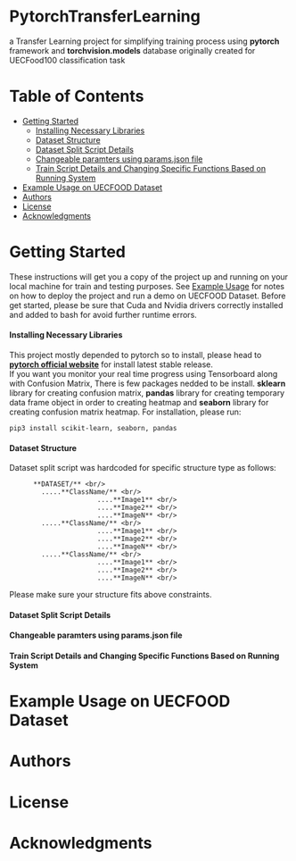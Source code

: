 # PytorchTransferLearning
a Transfer Learning project for simplifying training process using **pytorch** framework and **torchvision.models** database originally created for UECFood100 classification task
# Table of Contents
- [Getting Started](#getting-started)
  - [Installing Necessary Libraries](#installing-necessary-libraries)
  - [Dataset Structure](#dataset-structure)
  - [Dataset Split Script Details](#dataset-split-script-details)
  - [Changeable paramters using params.json file](#changeable-paramters-using-params.json-file)
  - [Train Script Details and Changing Specific Functions Based on Running System](#train-script-details)
- [Example Usage on UECFOOD Dataset](#example-usage-on-uecfood-dataset)
- [Authors](#authors)
- [License](#license)
- [Acknowledgments](#acknowledgments)
# Getting Started
These instructions will get you a copy of the project up and running on your local machine for train and testing purposes. See [Example Usage](#example-usage-on-uecfood-dataset) for notes on how to deploy the project and run a demo on UECFOOD Dataset. Before get started, please be sure that Cuda and Nvidia drivers correctly installed and added to bash for avoid further runtime errors.
#### Installing Necessary Libraries
This project mostly depended to pytorch so to install, please head to **[pytorch official website](https://pytorch.org/)** for install latest stable release. <br/>
If you want you monitor your real time progress using Tensorboard along with Confusion Matrix, There is few packages nedded to be install. **sklearn** library for creating confusion matrix, **pandas** library for creating temporary data frame object in order to creating heatmap and **seaborn** library for creating confusion matrix heatmap. For installation, please run:
```
pip3 install scikit-learn, seaborn, pandas
```
#### Dataset Structure
Dataset split script was hardcoded for specific structure type as follows: <br/>
```
      **DATASET/** <br/>
        .....**ClassName/** <br/>
                      ....**Image1** <br/>
                      ....**Image2** <br/>
                      ....**ImageN** <br/>
        .....**ClassName/** <br/>
                      ....**Image1** <br/>
                      ....**Image2** <br/>
                      ....**ImageN** <br/>
        .....**ClassName/** <br/>
                      ....**Image1** <br/>
                      ....**Image2** <br/>
                      ....**ImageN** <br/>
```
Please make sure your structure fits above constraints.                      
#### Dataset Split Script Details

#### Changeable paramters using params.json file
#### Train Script Details and Changing Specific Functions Based on Running System
# Example Usage on UECFOOD Dataset
# Authors
# License
# Acknowledgments

